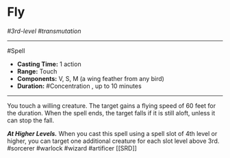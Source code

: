 # Fly
*#3rd-level #transmutation*
___ 
#Spell
- **Casting Time:** 1 action
- **Range:** Touch
- **Components:** V, S, M (a wing feather from any bird)
- **Duration:** #Concentration , up to 10 minutes
---
You touch a willing creature. The target gains a flying speed of 60 feet for the duration. When the spell ends, the target falls if it is still aloft, unless it can stop the fall.

***At Higher Levels.*** When you cast this spell using a spell slot of 4th level or higher, you can target one additional creature for each slot level above 3rd.
#sorcerer
#warlock
#wizard
#artificer
[[SRD]]
